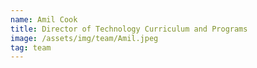 ```yaml
---
name: Amil Cook
title: Director of Technology Curriculum and Programs
image: /assets/img/team/Amil.jpeg
tag: team
---
```

